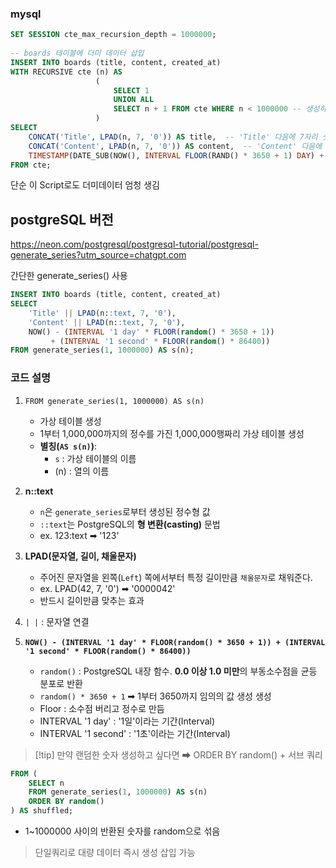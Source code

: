 ### mysql 
```SQL
SET SESSION cte_max_recursion_depth = 1000000;  
  
-- boards 테이블에 더미 데이터 삽입  
INSERT INTO boards (title, content, created_at)  
WITH RECURSIVE cte (n) AS  
                   (  
                       SELECT 1  
                       UNION ALL  
                       SELECT n + 1 FROM cte WHERE n < 1000000 -- 생성하고 싶은 더미 데이터의 개수  
                   )  
SELECT  
    CONCAT('Title', LPAD(n, 7, '0')) AS title,  -- 'Title' 다음에 7자리 숫자로 구성된 제목 생성  
    CONCAT('Content', LPAD(n, 7, '0')) AS content,  -- 'Content' 다음에 7자리 숫자로 구성된 내용 생성  
    TIMESTAMP(DATE_SUB(NOW(), INTERVAL FLOOR(RAND() * 3650 + 1) DAY) + INTERVAL FLOOR(RAND() * 86400) SECOND) AS created_at -- 최근 10년 내의 임의의 날짜와 시간 생성  
FROM cte;
```
단순 이 Script로도  더미데이터 엄청 생김 


## postgreSQL 버전 
https://neon.com/postgresql/postgresql-tutorial/postgresql-generate_series?utm_source=chatgpt.com


간단한 generate_series() 사용 

```SQL
INSERT INTO boards (title, content, created_at)
SELECT
    'Title' || LPAD(n::text, 7, '0'),
    'Content' || LPAD(n::text, 7, '0'),
    NOW() - (INTERVAL '1 day' * FLOOR(random() * 3650 + 1))
         + (INTERVAL '1 second' * FLOOR(random() * 86400))
FROM generate_series(1, 1000000) AS s(n);
```


### 코드 설명 

1. `FROM generate_series(1, 1000000) AS s(n)`
	- 가상 테이블 생성 
	- 1부터 1,000,000까지의 정수를 가진 1,000,000행짜리 가상 테이블 생성
	- **별칭(`AS s(n)`)**:
		- `s` : 가상 테이블의 이름 
		- (n) : 열의 이름 
	  
2. **n::text** 
	- `n`은 `generate_series`로부터 생성된 정수형 값
	- `::text`는 PostgreSQL의 **형 변환(casting)** 문법
	- ex. 123:text ➡ '123'
	  
3. **LPAD(문자열, 길이, 채울문자)**
	- 주어진 문자열을 왼쪽(`Left`) 쪽에서부터 특정 길이만큼 `채울문자`로 채워준다.
	- ex. LPAD(42, 7, '0') ➡ '0000042'  
	- 반드시 길이만큼 맞추는 효과 
4. `| |`  : 문자열 연결 
	  
5. **`NOW() - (INTERVAL '1 day' * FLOOR(random() * 3650 + 1)) + (INTERVAL '1 second' * FLOOR(random() * 86400))`**
	- `random()` : PostgreSQL 내장 함수. **0.0 이상 1.0 미만**의 부동소수점을 균등 분포로 반환
	- `random() * 3650 + 1` ➡ 1부터 3650까지 임의의 값 생성 생성
	- Floor : 소수점 버리고 정수로 만듬 
	- INTERVAL '1 day' : '1일'이라는 기간(Interval)
	- INTERVAL '1 second' : '1초'이라는 기간(Interval)
		

>[!tip] 만약 랜덤한 숫자 생성하고 싶다면 ➡ ORDER BY random()  +  서브 쿼리
```sql 
FROM (
    SELECT n
    FROM generate_series(1, 1000000) AS s(n)
    ORDER BY random()
) AS shuffled;
```
- 1~1000000 사이의 반환된 숫자를 random으로 섞음 








>단일쿼리로 대량 데이터 즉시 생성 삽입 가능 

